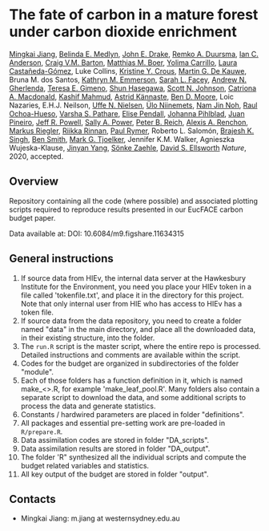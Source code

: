 # The fate of carbon in a mature forest under carbon dioxide enrichment

[Mingkai Jiang](https://www.westernsydney.edu.au/hie/people/postdoctoral_fellows/doctor_mingkai_jiang), 
[Belinda E. Medlyn](https://www.westernsydney.edu.au/hie/people/researchers/professor_belinda_medlyn), 
[John E. Drake](https://www.esf.edu/faculty/drake/), 
[Remko A. Duursma](http://www.remkoduursma.com/), 
[Ian C. Anderson](https://www.westernsydney.edu.au/hie/people/researchers/professor_ian_anderson), 
[Craig V.M. Barton](https://www.westernsydney.edu.au/hie/people/admin_and_technical_staff/dr_craig_barton), 
[Matthias M. Boer](https://www.westernsydney.edu.au/hie/people/researchers/assoc_prof_matthias_boer), 
[Yolima Carrillo](https://www.westernsydney.edu.au/hie/people/researchers/doctor_yolima_carrillo), 
[Laura Castañeda-Gómez](https://www.westernsydney.edu.au/hie/people/postgraduate_students/current_postgraduate_students/laura_castaneda_gomez), 
Luke Collins, 
[Kristine Y. Crous](https://www.westernsydney.edu.au/hie/people/researchers/doctor_kristine_crous), 
[Martin G. De Kauwe](https://mdekauwe.github.io/), 
Bruna M. dos Santos, 
[Kathryn M. Emmerson](https://soe.environment.gov.au/authors/dr-kathryn-emmerson), 
[Sarah L. Facey](https://www.westernsydney.edu.au/hie/people/postgraduate_students/graduates/sarah_facey), 
[Andrew N. Gherlenda](https://www.westernsydney.edu.au/hie/people/admin_and_technical_staff/doctor_andrew_gherlenda), 
[Teresa E. Gimeno](https://www.ikerbasque.net/en/teresa-gimeno), 
[Shun Hasegawa](https://scholar.google.com.au/citations?user=CxhD1vsAAAAJ&hl=en), 
[Scott N. Johnson](https://www.westernsydney.edu.au/hie/people/researchers/assoc_prof_scott_johnson), 
[Catriona A. Macdonald](https://www.westernsydney.edu.au/hie/people/researchers/doctor_catriona_macdonald), 
[Kashif Mahmud](https://eri.iu.edu/who-we-are/researchers/kashif-mahmud.html), 
[Astrid Kännaste](https://www.etis.ee/CV/Astrid_K%C3%A4nnaste/est), 
[Ben D. Moore](https://www.westernsydney.edu.au/hie/people/researchers/doctor_benjamin_moore), 
Loic Nazaries, 
E.H.J. Neilson, 
[Uffe N. Nielsen](https://www.westernsydney.edu.au/hie/people/researchers/assoc_prof_uffe_nielsen), 
[Ülo Niinemets](https://niinemetslab.wordpress.com/), 
[Nam Jin Noh](https://www.westernsydney.edu.au/hie/people/postdoctoral_fellows/doctor_nam_jin_noh), 
[Raul Ochoa-Hueso](https://rochoahueso.wordpress.com/), 
[Varsha S. Pathare](https://www.westernsydney.edu.au/hie/people/postgraduate_students/graduates/varsha_pathare), 
[Elise Pendall](https://www.westernsydney.edu.au/hie/people/researchers/professor_elise_pendall), 
[Johanna Pihlblad](https://www.westernsydney.edu.au/hie/people/postgraduate_students/current_postgraduate_students/johanna_pihlblad), 
[Juan Pineiro](https://www.westernsydney.edu.au/hie/people/postgraduate_students/graduates/juan_pineiro_nevado), 
[Jeff R. Powell](https://www.westernsydney.edu.au/hie/people/researchers/assoc_prof_jeff_powell), 
[Sally A. Power](https://www.westernsydney.edu.au/hie/people/researchers/professor_sally_power), 
[Peter B. Reich](https://www.westernsydney.edu.au/hie/people/researchers/professor_peter_reich), 
[Alexis A. Renchon](https://www.westernsydney.edu.au/hie/people/postgraduate_students/graduates/alexis_renchon), 
[Markus Riegler](https://www.westernsydney.edu.au/hie/people/researchers/associate_professor_markus_riegler), 
[Riikka Rinnan](https://www1.bio.ku.dk/staff/rinnan/), 
[Paul Rymer](https://www.westernsydney.edu.au/hie/people/researchers/doctor_paul_rymer), 
Roberto L. Salomón, 
[Brajesh K. Singh](https://www.westernsydney.edu.au/hie/people/researchers/professor_brajesh_singh), 
[Ben Smith](https://www.westernsydney.edu.au/hie/people/researchers/professor_ben_smith_director_of_research), 
[Mark G. Tjoelker](https://www.westernsydney.edu.au/hie/people/researchers/professor_mark_tjoelker), 
Jennifer K.M. Walker, 
Agnieszka Wujeska-Klause, 
[Jinyan Yang](https://sites.google.com/site/jinyanjimyang), 
[Sönke Zaehle](https://www.bgc-jena.mpg.de/bgi/index.php/People/SoenkeZaehle), 
[David S. Ellsworth](https://www.westernsydney.edu.au/hie/people/researchers/professor_david_ellsworth)
*Nature*, 2020, accepted.

## Overview ##

Repository containing all the code (where possible) and associated plotting scripts required to reproduce results presented in our EucFACE carbon budget paper.

Data available at: 
DOI: 10.6084/m9.figshare.11634315



## General instructions

1. If source data from HIEv, the internal data server at the Hawkesbury Institute for the Environment, you need you place your HIEv token in a file called 'tokenfile.txt', and place it in the directory for this project. Note that only internal user from HIE who has access to HIEv has a token file. 
2. If source data from the data repository, you need to create a folder named "data" in the main directory, and place all the downloaded data, in their existing structure, into the folder. 
3. The `run.R` script is the master script, where the entire repo is processed. Detailed instructions and comments are available within the script. 
4. Codes for the budget are organized in subdirectories of the folder "module". 
5. Each of those folders has a function definition in it, which is named make_<<module>>.R, for example 'make_leaf_pool.R'. Many folders also contain a separate script to download the data, and some additional scripts to process the data and generate statistics. 
6. Constants / hardwired parameters are placed in folder "definitions".
7. All packages and essential pre-setting work are pre-loaded in `R/prepare.R`.
8. Data assimilation codes are stored in folder "DA_scripts".
9. Data assimilation results are stored in folder "DA_output".
10. The folder 'R" synthesized all the individual scripts and compute the budget related variables and statistics. 
11. All key output of the budget are stored in folder "output".


## Contacts
- Mingkai Jiang: m.jiang at westernsydney.edu.au




